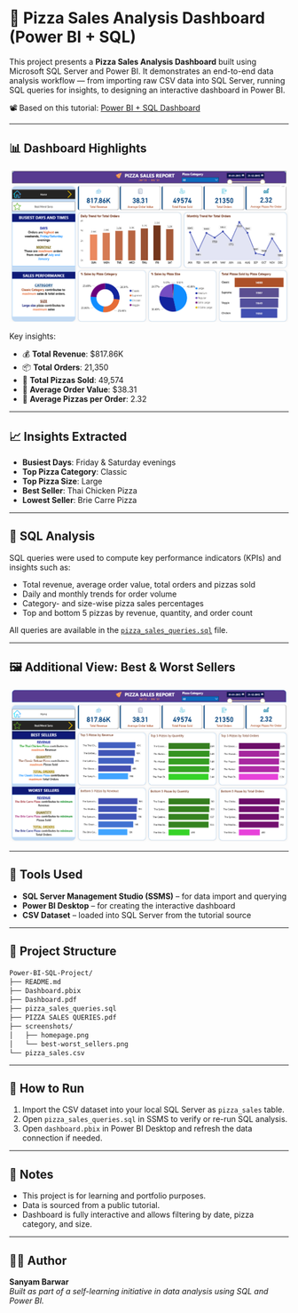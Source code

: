 # 🍕 Pizza Sales Analysis Dashboard (Power BI + SQL)

This project presents a **Pizza Sales Analysis Dashboard** built using Microsoft SQL Server and Power BI. It demonstrates an end-to-end data analysis workflow — from importing raw CSV data into SQL Server, running SQL queries for insights, to designing an interactive dashboard in Power BI.

📽️ Based on this tutorial: [Power BI + SQL Dashboard](https://youtu.be/V-s8c6jMRN0?si=GQTTerN-Gt5GBKP6)

---

## 📊 Dashboard Highlights

![Dashboard Homepage](screenshots/homepage.png)

Key insights:
- 💰 **Total Revenue**: \$817.86K  
- 📦 **Total Orders**: 21,350  
- 🍕 **Total Pizzas Sold**: 49,574  
- 🧾 **Average Order Value**: \$38.31  
- 🍕 **Average Pizzas per Order**: 2.32  

---

## 📈 Insights Extracted

- **Busiest Days**: Friday & Saturday evenings  
- **Top Pizza Category**: Classic  
- **Top Pizza Size**: Large  
- **Best Seller**: Thai Chicken Pizza  
- **Lowest Seller**: Brie Carre Pizza  

---

## 🧠 SQL Analysis

SQL queries were used to compute key performance indicators (KPIs) and insights such as:
- Total revenue, average order value, total orders and pizzas sold
- Daily and monthly trends for order volume
- Category- and size-wise pizza sales percentages
- Top and bottom 5 pizzas by revenue, quantity, and order count

All queries are available in the [`pizza_sales_queries.sql`](pizza_sales_queries.sql) file.

---

## 🖼 Additional View: Best & Worst Sellers

![Best and Worst Sellers](screenshots/best-worst_sellers.png)

---

## 🧰 Tools Used

- **SQL Server Management Studio (SSMS)** – for data import and querying  
- **Power BI Desktop** – for creating the interactive dashboard  
- **CSV Dataset** – loaded into SQL Server from the tutorial source

---

## 📁 Project Structure

```
Power-BI-SQL-Project/
├── README.md
├── Dashboard.pbix
├── Dashboard.pdf
├── pizza_sales_queries.sql
├── PIZZA SALES QUERIES.pdf
├── screenshots/
│   ├── homepage.png
│   └── best-worst_sellers.png
└── pizza_sales.csv  

```

---

## 🚀 How to Run

1. Import the CSV dataset into your local SQL Server as `pizza_sales` table.
2. Open `pizza_sales_queries.sql` in SSMS to verify or re-run SQL analysis.
3. Open `dashboard.pbix` in Power BI Desktop and refresh the data connection if needed.

---

## 📝 Notes

- This project is for learning and portfolio purposes.
- Data is sourced from a public tutorial.
- Dashboard is fully interactive and allows filtering by date, pizza category, and size.

---

## 👨‍💻 Author

**Sanyam Barwar**  
*Built as part of a self-learning initiative in data analysis using SQL and Power BI.*